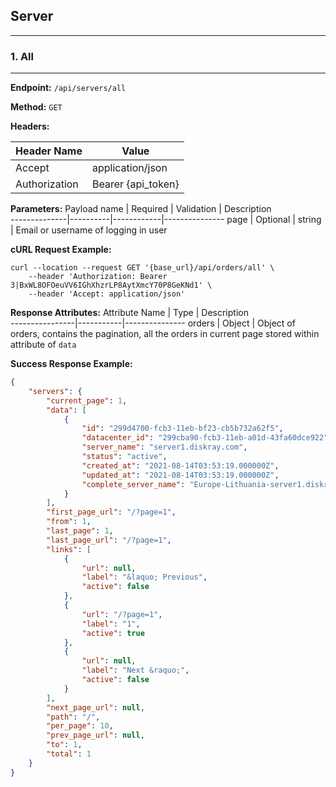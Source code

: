 ## Server

-------------------------------------------------------
### 1. All
-------------------------------------------------------

**Endpoint:** `/api/servers/all`

**Method:** `GET`

**Headers:**

Header Name | Value 
------------|--------------
Accept | application/json
Authorization | Bearer {api_token}

**Parameters:**
Payload name | Required | Validation | Description      
--------------|----------|------------|---------------
page | Optional | string | Email or username of logging in user

**cURL Request Example:**
```
curl --location --request GET '{base_url}/api/orders/all' \
    --header 'Authorization: Bearer 3|BxWL8OFOeuVV6IGhXhzrLP8AytXmcY70P8GeKNd1' \
    --header 'Accept: application/json'
```

**Response Attributes:**
Attribute Name  |   Type    |   Description     
----------------|-----------|---------------
orders | Object | Object of orders, contains the pagination, all the orders in current page stored within attribute of `data` 

**Success Response Example:**
```json
{
    "servers": {
        "current_page": 1,
        "data": [
            {
                "id": "299d4700-fcb3-11eb-bf23-cb5b732a62f5",
                "datacenter_id": "299cba90-fcb3-11eb-a01d-43fa60dce922",
                "server_name": "server1.diskray.com",
                "status": "active",
                "created_at": "2021-08-14T03:53:19.000000Z",
                "updated_at": "2021-08-14T03:53:19.000000Z",
                "complete_server_name": "Europe-Lithuania-server1.diskray.com"
            }
        ],
        "first_page_url": "/?page=1",
        "from": 1,
        "last_page": 1,
        "last_page_url": "/?page=1",
        "links": [
            {
                "url": null,
                "label": "&laquo; Previous",
                "active": false
            },
            {
                "url": "/?page=1",
                "label": "1",
                "active": true
            },
            {
                "url": null,
                "label": "Next &raquo;",
                "active": false
            }
        ],
        "next_page_url": null,
        "path": "/",
        "per_page": 10,
        "prev_page_url": null,
        "to": 1,
        "total": 1
    }
}
```
